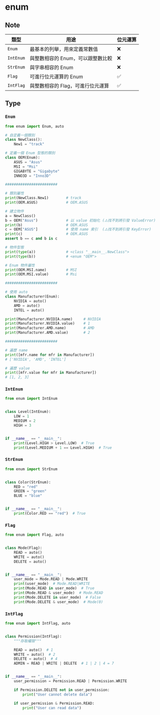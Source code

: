 # enum

## Note
| 類型      | 用途                              | 位元運算 |
| --------- | --------------------------------- | -------- |
| `Enum`    | 最基本的列舉，用來定義常數值      | ❌        |
| `IntEnum` | 與整數相容的 Enum，可以跟整數比較 | ❌        |
| `StrEnum` | 與字串相容的 Enum                 | ❌        |
| `Flag`    | 可進行位元運算的 Enum             | ✅        |
| `IntFlag` | 與整數相容的 Flag，可進行位元運算 | ✅        |

## Type

### `Enum`
```py
from enum import Enum, auto

# 自定義一個類別
class NewClass():
    New1 = "track"

# 定義一個 Enum 型態的類別
class OEM(Enum):
    ASUS = "Asus"
    MSI = "Msi"
    GIGABYTE = "Gigabyte"
    INNO3D = "Inno3D"

########################

# 類別屬性
print(NewClass.New1)        # track
print(OEM.ASUS)             # OEM.ASUS

# 建立物件
a = NewClass()
b = OEM("Asus")             # 以 value 初始化 (⚠️找不到將引發 ValueError)
print(b)                    # OEM.ASUS
c = OEM["ASUS"]             # 使用 name 索引  (⚠️找不到將引發 KeyError)
print(c)                    # OEM.ASUS
assert b == c and b is c

# 物件型態
print(type(a))              # <class "__main__.NewClass">
print(type(b))              # <enum "OEM">

# Enum 物件屬性
print(OEM.MSI.name)         # MSI
print(OEM.MSI.value)        # Msi

########################

# 使用 auto
class Manufacturer(Enum):
    NVIDIA = auto()
    AMD = auto()
    INTEL = auto()

print(Manufacturer.NVIDIA.name)     # NVIDIA
print(Manufacturer.NVIDIA.value)    # 1
print(Manufacturer.AMD.name)        # AMD
print(Manufacturer.AMD.value)       # 2

########################

# 遍歷 name
print([mfr.name for mfr in Manufacturer])
# ['NVIDIA', 'AMD', 'INTEL']

# 遍歷 value
print([mfr.value for mfr in Manufacturer])
# [1, 2, 3]
```

### `IntEnum`
```py
from enum import IntEnum


class Level(IntEnum):
    LOW = 1
    MEDIUM = 2
    HIGH = 3


if __name__ == "__main__":
    print(Level.HIGH > Level.LOW)  # True
    print(Level.MEDIUM + 1 == Level.HIGH)  # True
```

### `StrEnum`
```py
from enum import StrEnum


class Color(StrEnum):
    RED = "red"
    GREEN = "green"
    BLUE = "blue"


if __name__ == "__main__":
    print(Color.RED == "red")  # True
```

### `Flag`
```py
from enum import Flag, auto


class Mode(Flag):
    READ = auto()
    WRITE = auto()
    DELETE = auto()


if __name__ == "__main__":
    user_mode = Mode.READ | Mode.WRITE
    print(user_mode)  # Mode.READ|WRITE
    print(Mode.READ in user_mode)  # True
    print(Mode.READ & user_mode)  # Mode.READ
    print(Mode.DELETE in user_mode)  # False
    print(Mode.DELETE & user_mode)  # Mode(0)
```

### `IntFlag`

```py
from enum import IntFlag, auto


class Permission(IntFlag):
    """存取權限"""

    READ = auto()  # 1
    WRITE = auto()  # 2
    DELETE = auto()  # 4
    ADMIN = READ | WRITE | DELETE  # 1 | 2 | 4 = 7


if __name__ == "__main__":
    user_permission = Permission.READ | Permission.WRITE

    if Permission.DELETE not in user_permission:
        print("User cannot delete data")

    if user_permission & Permission.READ:
        print("User can read data")
```